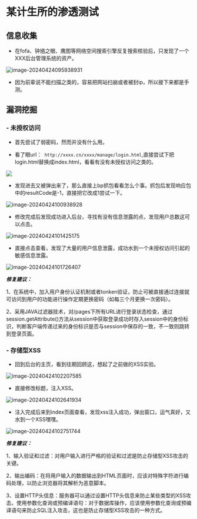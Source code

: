 # 某计生所的渗透测试

## 信息收集

- 在fofa、钟馗之眼、鹰图等网络空间搜索引擎反复搜索核验后，只发现了一个XXX后台管理系统的资产。

![image-20240424095938931](https://hecker-typora.oss-cn-shanghai.aliyuncs.com/image-20240424095938931.png)

- 因为前辈说不能扫描之类的，容易把网站扫崩或者被封ip，所以接下来都是手测。

## 漏洞挖掘

### - 未授权访问

- 首先尝试了弱密码，然而并没有什么用。

- 看了眼url：` http://xxxx.cn/xxxx/manage/login.html`,直接尝试下把login.html替换成index.html，看看有没有未授权访问之类的。

![](https://hecker-typora.oss-cn-shanghai.aliyuncs.com/image-20240424112835960.png)

- 发现进去又被弹出来了，那么直接上bp抓包看看怎么个事。抓包后发现响应包中的resultCode是-1，直接把它改成1尝试一下。

![image-20240424100938928](https://hecker-typora.oss-cn-shanghai.aliyuncs.com/image-20240424100938928.png)

- 修改完成后发现成功进入后台，寻找有没有信息泄露的点，发现用户总数这可以点击。

![image-20240424101425175](https://hecker-typora.oss-cn-shanghai.aliyuncs.com/image-20240424101425175.png)

- 直接点击查看，发现了大量的用户信息泄露，成功水到一个未授权访问引起的敏感信息泄露。

![image-20240424101726407](https://hecker-typora.oss-cn-shanghai.aliyuncs.com/image-20240424101726407.png)

 ***修复建议：***

1、在系统中，加入用户身份认证机制或者tonken验证，防止可被直接通过连接就可访问到用户的功能进行操作定期更换密码（如每三个月更换一次密码）。

2、采用JAVA过滤器技术，对/pages下所有URL进行登录状态检查，通过session.getAttribute()方法从session中获取登录成功时存入session中的身份标识，判断客户端传递过来的身份标识是否与session中保存的一致，不一致则跳转到登录页面。

### - 存储型XSS

- 回到后台的主页，看到往期回顾这，想起了之前做的XSS实验。

![image-20240424102207585](https://hecker-typora.oss-cn-shanghai.aliyuncs.com/image-20240424102207585.png)

- 直接修改标题，注入XSS。

![image-20240424102641934](https://hecker-typora.oss-cn-shanghai.aliyuncs.com/image-20240424102641934.png)

- 注入完成后来到index页面查看，发现xss注入成功，弹出窗口，运气真好，又水到一个XSS嘿嘿。

![image-20240424102751744](https://hecker-typora.oss-cn-shanghai.aliyuncs.com/image-20240424102751744.png)

***修复建议：***

1、输入验证和过滤：对用户输入进行严格的验证和过滤是防止存储型XSS攻击的关键。

2、输出编码：在将用户输入的数据输出到HTML页面时，应该对特殊字符进行编码处理，以防止浏览器将其解析为恶意脚本。

3、设置HTTP头信息：服务器可以通过设置HTTP头信息来防止某些类型的XSS攻击。使用参数化查询或预编译语句：对于数据库操作，应该使用参数化查询或预编译语句来防止SQL注入攻击，这也是防止存储型XSS攻击的一种方式。